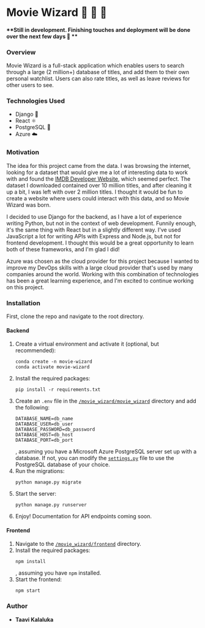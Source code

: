 # Movie Wizard :movie_camera: :mage: :crystal_ball:

#### **Still in development. Finishing touches and deployment will be done over the next few days :eyes: **

### Overview

Movie Wizard is a full-stack application which enables users to search through a large (2 million+) database of titles, and add them to their own personal watchlist. Users can also rate titles, as well as leave reviews for other users to see.

### Technologies Used

-   Django :snake:
-   React :atom_symbol:
-   PostgreSQL :elephant:
-   Azure :cloud:

### Motivation

The idea for this project came from the data. I was browsing the internet, looking for a dataset that would give me a lot of interesting data to work with and found the [IMDB Developer Website](https://developer.imdb.com/non-commercial-datasets/), which seemed perfect. The dataset I downloaded contained over 10 million titles, and after cleaning it up a bit, I was left with over 2 million titles. I thought it would be fun to create a website where users could interact with this data, and so Movie Wizard was born.

I decided to use Django for the backend, as I have a lot of experience writing Python, but not in the context of web development. Funnily enough, it's the same thing with React but in a slightly different way. I've used JavaScript a lot for writing APIs with Express and Node.js, but not for frontend development. I thought this would be a great opportunity to learn both of these frameworks, and I'm glad I did!

Azure was chosen as the cloud provider for this project because I wanted to improve my DevOps skills with a large cloud provider that's used by many companies around the world. Working with this combination of technologies has been a great learning experience, and I'm excited to continue working on this project.

### Installation

First, clone the repo and navigate to the root directory.

#### Backend

1. Create a virtual environment and activate it (optional, but recommended):
    ```
    conda create -n movie-wizard
    conda activate movie-wizard
    ```
2. Install the required packages:
    ```
    pip install -r requirements.txt
    ```
3. Create an `.env` file in the [`/movie_wizard/movie_wizard`](./movie_wizard/movie_wizard/) directory and add the following:
    ```
    DATABASE_NAME=db_name
    DATABASE_USER=db_user
    DATABASE_PASSWORD=db_password
    DATABASE_HOST=db_host
    DATABASE_PORT=db_port
    ```
    , assuming you have a Microsoft Azure PostgreSQL server set up with a database. If not, you can modify the [`settings.py`](./movie_wizard/movie_wizard/settings.py) file to use the PostgreSQL database of your choice.
4. Run the migrations:
    ```
    python manage.py migrate
    ```
5. Start the server:
    ```
    python manage.py runserver
    ```
6. Enjoy! Documentation for API endpoints coming soon.

#### Frontend

1. Navigate to the [`/movie_wizard/frontend`](./movie_wizard/frontend/) directory.
2. Install the required packages:
    ```
    npm install
    ```
    , assuming you have `npm` installed.
3. Start the frontend:
    ```
    npm start
    ```

### Author

-   **Taavi Kalaluka**
